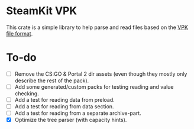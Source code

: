 # SteamKit VPK

This crate is a simple library to help parse and read files based on the [VPK file format](https://developer.valvesoftware.com/wiki/VPK_(file_format)).

# To-do

- [ ] Remove the CS:GO & Portal 2 dir assets (even though they mostly only describe the rest of the pack).
- [ ] Add some generated/custom packs for testing reading and value checking.
- [ ] Add a test for reading data from preload.
- [ ] Add a test for reading from data section.
- [ ] Add a test for reading from a separate archive-part.
- [x] Optimize the tree parser (with capacity hints).
